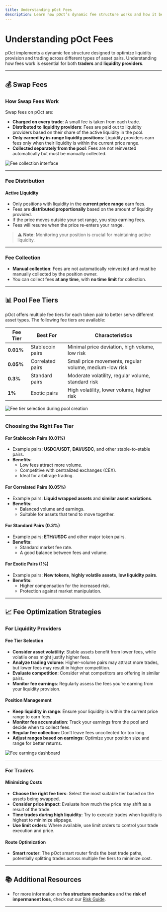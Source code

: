 ```yaml
---
title: Understanding pOct Fees
description: Learn how pOct’s dynamic fee structure works and how it benefits liquidity providers and traders.
---
```


# Understanding pOct Fees

pOct implements a dynamic fee structure designed to optimize liquidity provision and trading across different types of asset pairs. Understanding how fees work is essential for both **traders** and **liquidity providers**.

---

## 💰 Swap Fees

### How Swap Fees Work

Swap fees on pOct are:

- **Charged on every trade**: A small fee is taken from each trade.
- **Distributed to liquidity providers**: Fees are paid out to liquidity providers based on their share of the active liquidity in the pool.
- **Only earned by in-range liquidity positions**: Liquidity providers earn fees only when their liquidity is within the current price range.
- **Collected separately from the pool**: Fees are not reinvested automatically but must be manually collected.

![Fee collection interface](./images/fee-collection.png)

---

### Fee Distribution

#### Active Liquidity

- Only positions with liquidity in the **current price range** earn fees.
- Fees are **distributed proportionally** based on the amount of liquidity provided.
- If the price moves outside your set range, you stop earning fees.
- Fees will resume when the price re-enters your range.

> ⚠️ **Note**: Monitoring your position is crucial for maintaining active liquidity.

---

### Fee Collection

- **Manual collection**: Fees are not automatically reinvested and must be manually collected by the position owner.
- You can collect fees **at any time**, with **no time limit** for collection.

---

## 📊 Pool Fee Tiers

pOct offers multiple fee tiers for each token pair to better serve different asset types. The following fee tiers are available:

| Fee Tier  | Best For         | Characteristics                                        |
| --------- | ---------------- | ------------------------------------------------------ |
| **0.01%** | Stablecoin pairs | Minimal price deviation, high volume, low risk         |
| **0.05%** | Correlated pairs | Small price movements, regular volume, medium-low risk |
| **0.3%**  | Standard pairs   | Moderate volatility, regular volume, standard risk     |
| **1%**    | Exotic pairs     | High volatility, lower volume, higher risk             |

![Fee tier selection during pool creation](./images/fee-tier-selection.png)

---

### Choosing the Right Fee Tier

#### For Stablecoin Pairs (0.01%)

- Example pairs: **USDC/USDT**, **DAI/USDC**, and other stable-to-stable pairs.
- **Benefits**:
  - Low fees attract more volume.
  - Competitive with centralized exchanges (CEX).
  - Ideal for arbitrage trading.

#### For Correlated Pairs (0.05%)

- Example pairs: **Liquid wrapped assets** and **similar asset variations**.
- **Benefits**:
  - Balanced volume and earnings.
  - Suitable for assets that tend to move together.

#### For Standard Pairs (0.3%)

- Example pairs: **ETH/USDC** and other major token pairs.
- **Benefits**:
  - Standard market fee rate.
  - A good balance between fees and volume.

#### For Exotic Pairs (1%)

- Example pairs: **New tokens**, **highly volatile assets**, **low liquidity pairs**.
- **Benefits**:
  - Higher compensation for the increased risk.
  - Protection against market manipulation.

---

## 📈 Fee Optimization Strategies

### For Liquidity Providers

#### Fee Tier Selection

- **Consider asset volatility**: Stable assets benefit from lower fees, while volatile ones might justify higher fees.
- **Analyze trading volume**: Higher-volume pairs may attract more trades, but lower fees may result in higher competition.
- **Evaluate competition**: Consider what competitors are offering in similar pairs.
- **Monitor fee earnings**: Regularly assess the fees you’re earning from your liquidity provision.

#### Position Management

- **Keep liquidity in range**: Ensure your liquidity is within the current price range to earn fees.
- **Monitor fee accumulation**: Track your earnings from the pool and decide when to collect fees.
- **Regular fee collection**: Don’t leave fees uncollected for too long.
- **Adjust ranges based on earnings**: Optimize your position size and range for better returns.

![Fee earnings dashboard](./images/fee-earnings-dashboard.png)

---

### For Traders

#### Minimizing Costs

- **Choose the right fee tiers**: Select the most suitable tier based on the assets being swapped.
- **Consider price impact**: Evaluate how much the price may shift as a result of the trade.
- **Time trades during high liquidity**: Try to execute trades when liquidity is highest to minimize slippage.
- **Use limit orders**: Where available, use limit orders to control your trade execution and price.

#### Route Optimization

- **Smart router**: The pOct smart router finds the best trade paths, potentially splitting trades across multiple fee tiers to minimize cost.

---

## 📚 Additional Resources

- For more information on **fee structure mechanics** and the **risk of impermanent loss**, check out our [Risk Guide](./risk-guide).

---
